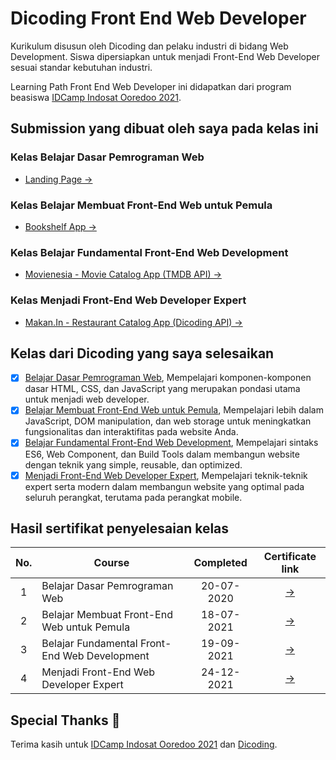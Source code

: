 # Dicoding Front End Web Developer

Kurikulum disusun oleh Dicoding dan pelaku industri di bidang Web Development. Siswa dipersiapkan untuk menjadi Front-End Web Developer sesuai standar kebutuhan industri.

Learning Path Front End Web Developer ini didapatkan dari program beasiswa [IDCamp Indosat Ooredoo 2021](https://idcamp.indosatooredoo.com/).


## Submission yang dibuat oleh saya pada kelas ini

### Kelas Belajar Dasar Pemrograman Web
- [Landing Page →](https://cperdiansyah.github.io/dicoding-belajar-dasar-pemrograman-web/app/)

### Kelas Belajar Membuat Front-End Web untuk Pemula
- [Bookshelf App →](https://cperdiansyah.github.io/dicoding-belajar-membuat-front-end-web-untuk-pemula/app/)

### Kelas Belajar Fundamental Front-End Web Development 
- [Movienesia - Movie Catalog App (TMDB API) →](https://cper-fwd-fundamental.netlify.app)

### Kelas Menjadi Front-End Web Developer Expert
- [ Makan.In - Restaurant Catalog App (Dicoding API) →](https://cper-fwd-fundamental.netlify.app)


## Kelas dari Dicoding yang saya selesaikan
- [x] [Belajar Dasar Pemrograman Web](https://www.dicoding.com/academies/123), Mempelajari komponen-komponen dasar HTML, CSS, dan JavaScript yang merupakan pondasi utama untuk menjadi web developer.
- [x] [Belajar Membuat Front-End Web untuk Pemula](https://www.dicoding.com/academies/315), Mempelajari lebih dalam JavaScript, DOM manipulation, dan web storage untuk meningkatkan fungsionalitas dan interaktifitas pada website Anda.
- [x] [Belajar Fundamental Front-End Web Development](https://www.dicoding.com/academies/163), Mempelajari sintaks ES6, Web Component, dan Build Tools dalam membangun website dengan teknik yang simple, reusable, dan optimized.
- [x] [Menjadi Front-End Web Developer Expert](https://www.dicoding.com/academies/219), Mempelajari teknik-teknik expert serta modern dalam membangun website yang optimal pada seluruh perangkat, terutama pada perangkat mobile.

## Hasil sertifikat penyelesaian kelas

| No. | Course                                        |   Completed    |                        Certificate link                        |
| :-: | --------------------------------------------- | :---------: | :-----------------------------------------------------: |
|  1  | Belajar Dasar Pemrograman Web                 | 20-07-2020  | [→](https://www.dicoding.com/certificates/981P29KKOXOY) |
|  2  | Belajar Membuat Front-End Web untuk Pemula    | 18-07-2021  | [→](https://www.dicoding.com/certificates/72ZDEE3NJPYW) |
|  3  | Belajar Fundamental Front-End Web Development | 19-09-2021 | [→](https://www.dicoding.com/certificates/98XWK59Y4XM3) |
|  4  | Menjadi Front-End Web Developer Expert | 24-12-2021 | [→](https://www.dicoding.com/certificates/N9ZOEQEDYXG5) |

## Special Thanks :pray:

Terima kasih untuk [IDCamp Indosat Ooredoo 2021](https://idcamp.indosatooredoo.com/) dan [Dicoding](https://www.dicoding.com/).
